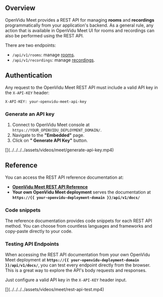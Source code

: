 ## Overview

OpenVidu Meet provides a REST API for managing **rooms** and **recordings** programmatically from your application's backend. As a general rule, any action that is available in OpenVidu Meet UI for rooms and recordings can also be performed using the REST API.

There are two endpoints:

- `/api/v1/rooms`: manage [rooms](../../../features/rooms-and-meetings/).
- `/api/v1/recordings`: manage [recordings](../../../features/recordings/).

## Authentication

Any request to the OpenVidu Meet REST API must include a valid API key in the `X-API-KEY` header:

```text
X-API-KEY: your-openvidu-meet-api-key
```

### Generate an API key

1. Connect to OpenVidu Meet console at `https://YOUR_OPENVIDU_DEPLOYMENT_DOMAIN/`.
1. Navigate to the **"Embedded"** page.
1. Click on **" Generate API Key"** button.

\[[](../../../../assets/videos/meet/generate-api-key.mp4)\](../../../../assets/videos/meet/generate-api-key.mp4)

## Reference

You can access the REST API reference documentation at:

- [**OpenVidu Meet REST API Reference**](../api.html)
- **Your own OpenVidu Meet deployment** serves the documentation at **`https://{{ your-openvidu-deployment-domain }}/api/v1/docs/`**

### Code snippets

The reference documentation provides code snippets for each REST API method. You can choose from countless languages and frameworks and copy-paste directly to your code.

### Testing API Endpoints

When accessing the REST API documentation from your own OpenVidu Meet deployment at **`https://{{ your-openvidu-deployment-domain }}/api/v1/docs/`**, you can test every endpoint directly from the browser. This is a great way to explore the API's body requests and responses.

Just configure a valid API key in the `X-API-KEY` header input.

\[[](../../../../assets/videos/meet/rest-api-test.mp4)\](../../../../assets/videos/meet/rest-api-test.mp4)
